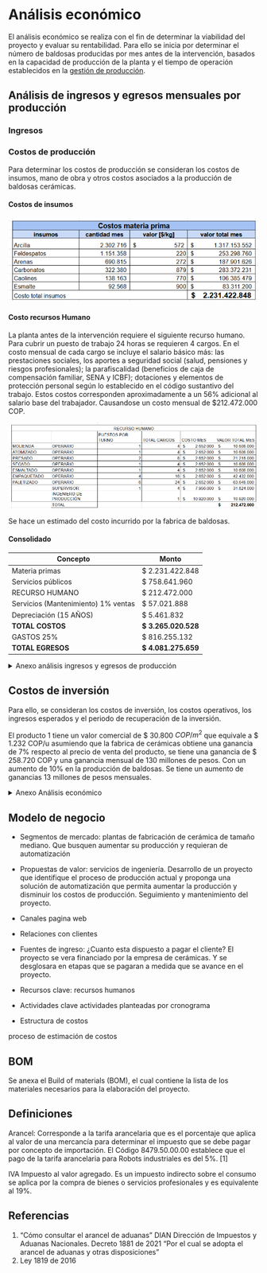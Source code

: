 # Análisis económico

El análisis económico se realiza con el fin de determinar la viabilidad del proyecto y evaluar su rentabilidad. Para ello se inicia por determinar el número de baldosas producidas por mes antes de la intervención, basados en la capacidad de producción de la planta y el tiempo de operación establecidos en la [gestión de producción](5-gestion-produccion#cuellos-de-botella-y-áreas-de-mejora).


## Análisis de ingresos y egresos  mensuales por producción

### Ingresos

### Costos de producción

Para determinar los costos de producción se consideran los costos de insumos, mano de obra y otros costos asociados a la producción de baldosas cerámicas.

#### Costos de insumos

![costos insumos](analisis-economico/costos-insumos.png)

#### Costo recursos Humano

La planta antes de la intervención requiere el siguiente recurso humano. Para cubrir un puesto de trabajo 24 horas se requieren 4 cargos. En el costo mensual de cada cargo se incluye el salario básico más: las prestaciones sociales, los aportes a seguridad social (salud, pensiones y riesgos profesionales); la parafiscalidad (beneficios de caja de compensación familiar, SENA y ICBF); dotaciones y elementos de protección personal según lo establecido en el código sustantivo del trabajo. Estos costos corresponden aproximadamente a un 56% adicional al salario base del trabajador. Causandose un costo mensual de $212.472.000  COP.

![costos recurso humano](analisis-economico/recurso-humano.png)


Se hace un estimado del costo incurrido por la fabrica de baldosas.

#### Consolidado

| Concepto                        | Monto            |
|---------------------------------|------------------|
| Materia primas                  | $ 2.231.422.848  |
| Servicios públicos              | $ 758.641.960    |
| RECURSO HUMANO                  | $ 212.472.000    |
| Servicios (Mantenimiento) 1% ventas | $ 57.021.888   |
| Depreciación (15 AÑOS)          | $ 5.461.832      |
| **TOTAL COSTOS**                | **$ 3.265.020.528** |
| GASTOS 25%                      | $ 816.255.132    |
| **TOTAL EGRESOS**               | **$ 4.081.275.659** |


<details>
  <summary> Anexo análisis ingresos y egresos de producción </summary>
<embed src="/Tile-Tech/analisis-economico/analisis-economico-ACTUAL.pdf" type="application/pdf" width="100%" height="600px" />
</details>

## Costos de inversión

Para ello, se consideran los costos de inversión, los costos operativos, los ingresos esperados y el periodo de recuperación de la inversión.


El producto 1 tiene un valor comercial de $ 30.800 $COP/m^2$  que equivale a $ 1.232 COP/u asumiendo que la fabrica de cerámicas obtiene una ganancia de 7% respecto al precio de venta del producto, se tiene una ganancia de $ 258.720 COP y una ganancia mensual de 130 millones de pesos. 
Con un aumento de 10% en la producción de baldosas. Se tiene un aumento de ganancias 13 millones de pesos mensuales. 






<details>
  <summary> Anexo Análisis económico </summary>

[Descargar anexo](/analisis-economico/analisis-economico.pdf)
<embed src="/Tile-Tech/analisis-economico/analisis-economico.pdf" type="application/pdf" width="100%" height="600px" />

</details>



<!---
<iframe src="/Tile-Tech/analis-economico.htm" type="application/pdf" width="100%" height="600px" ></iframe>

<iframe src="/Tile-Tech/analis-economico.htm"  width="100%" height="600px" ></iframe>

-->

## Modelo de negocio

- Segmentos de mercado: plantas de fabricación de cerámica de tamaño mediano. Que busquen aumentar su producción y requieran de automatización

- Propuestas de valor: servicios de ingeniería. Desarrollo de un proyecto que identifique el proceso de producción actual y proponga una solución de automatización que permita aumentar la producción y disminuir los costos de producción. Seguimiento y mantenimiento del proyecto.

- Canales
pagina web

- Relaciones con clientes

- Fuentes de ingreso: ¿Cuanto esta dispuesto a pagar el cliente? El proyecto se vera financiado por la empresa de cerámicas. Y se desglosara en etapas que se pagaran a medida que se avance en el proyecto.

- Recursos clave:
recursos humanos


- Actividades clave
actividades planteadas por cronograma

- Estructura de costos

proceso de estimación de costos


## BOM
Se anexa el Build of materials (BOM), el cual contiene la lista de los materiales necesarios para la elaboración del proyecto.

## Definiciones

Arancel: Corresponde a la tarifa arancelaria que es el porcentaje que aplica al valor de una mercancía para determinar el impuesto que se debe pagar por concepto de importación. El Código 8479.50.00.00 establece que el pago de la tarifa arancelaria para Robots industriales es del 5%. [1]

IVA Impuesto al valor agregado. Es un impuesto indirecto sobre el consumo se aplica por la compra de bienes o servicios profesionales y es equivalente al 19%.


## Referencias

1. “Cómo consultar el arancel de aduanas”  DIAN Dirección de Impuestos y Aduanas Nacionales. 
Decreto 1881 de 2021 “Por el cual se adopta el arancel de aduanas y otras disposiciones”
2. Ley 1819 de 2016 
